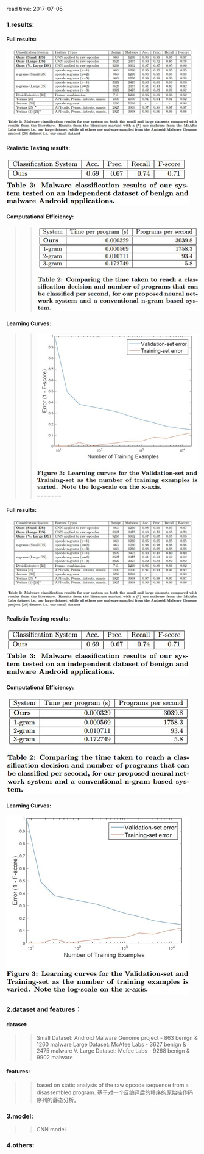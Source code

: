 read time: 2017-07-05

### 1.results:
#### Full results: 
![results-01.jpg](https://github.com/aszhaoweiguo/paper_read/blob/master/images/20170705/results-01.jpg "results-01")

#### Realistic Testing results: 
![results-02.jpg](https://github.com/aszhaoweiguo/paper_read/blob/master/images/20170705/results-02.jpg "results-02")

#### Computational Efficiency: 
>>![computational_efficiency-01.jpg](https://github.com/aszhaoweiguo/paper_read/blob/master/images/20170705/computational_efficiency-01.jpg "computational_efficiency-01")

#### Learning Curves: 
>>![images](https://github.com/aszhaoweiguo/paper_read/blob/master/images/20170705/learning_curves-01.jpg "learning_curves-01")
=======
#### Full results: 
![results-01.jpg](https://github.com/aszhaoweiguo/paper_read/blob/master/images/20170705/results-01.jpg "results-01")

#### Realistic Testing results: 
![results-02.jpg](https://github.com/aszhaoweiguo/paper_read/blob/master/images/20170705/results-02.jpg "results-02")

#### Computational Efficiency: 
![computational_efficiency-01.jpg](https://github.com/aszhaoweiguo/paper_read/blob/master/images/20170705/computational_efficiency-01.jpg "computational_efficiency-01")

#### Learning Curves: 
![images](https://github.com/aszhaoweiguo/paper_read/blob/master/images/20170705/learning_curves-01.jpg "learning_curves-01")


### 2.dataset and features：
#### dataset:
>>Small Dataset: Android Malware Genome project - 863 benign & 1260 malware 
>>Large Dataset: McAfee Labs - 3627 benign & 2475 malware 
>>V. Large Dataset: Mcfee Labs - 9268 benign & 9902 malware 

#### features:
>>based on static analysis of the raw opcode sequence from a disassembled program. 
>>基于对一个反编译后的程序的原始操作码序列的静态分析。


### 3.model:
>>CNN model.


### 4.others:



